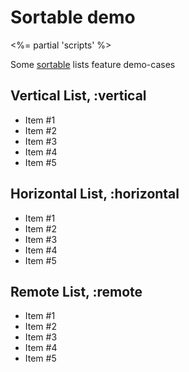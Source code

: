 # Sortable demo
<%= partial 'scripts' %>

Some [sortable](/ui/sortable) lists feature demo-cases

## Vertical List, :vertical

<p>
  <ul class="sortable" rel="sortable">
    <li>Item #1</li>
    <li>Item #2</li>
    <li>Item #3</li>
    <li>Item #4</li>
    <li>Item #5</li>
  </ul>
</p>

## Horizontal List, :horizontal

<p>
  <ul class="sortable horizontal" rel="sortable">
    <li>Item #1</li>
    <li>Item #2</li>
    <li>Item #3</li>
    <li>Item #4</li>
    <li>Item #5</li>
  </ul>
</p>

## Remote List, :remote

<p>
  <ul class="sortable" rel="sortable" data-sortable-options="{url: '%{id}/move.html', Xhr: {evalScripts: true}}">
    <li id="item_1">Item #1</li>
    <li id="item_2">Item #2</li>
    <li id="item_3">Item #3</li>
    <li id="item_4">Item #4</li>
    <li id="item_5">Item #5</li>
  </ul>
</p>
<p>
  <div id="moving-status"></div>
</p>
